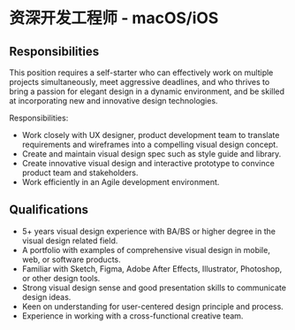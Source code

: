 # 资深开发工程师 - macOS/iOS



## Responsibilities

This position requires a self-starter who can effectively work on multiple projects simultaneously, meet aggressive deadlines, and who thrives to bring a passion for elegant design in a dynamic environment, and be skilled at incorporating new and innovative design technologies.

Responsibilities:

- Work closely with UX designer, product development team to translate requirements and wireframes into a compelling visual design concept.
- Create and maintain visual design spec such as style guide and library.
- Create innovative visual design and interactive prototype to convince product team and stakeholders.
- Work efficiently in an Agile development environment.


## Qualifications

- 5+ years visual design experience with BA/BS or higher degree in the visual design related field.
- A portfolio with examples of comprehensive visual design in mobile, web, or software products.
- Familiar with Sketch, Figma, Adobe After Effects, Illustrator, Photoshop, or other design tools.
- Strong visual design sense and good presentation skills to communicate design ideas.
- Keen on understanding for user-centered design principle and process.
- Experience in working with a cross-functional creative team.
